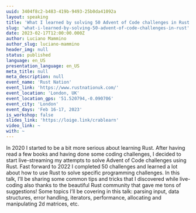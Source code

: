 ```yaml
---
uuid: 3404f8c2-b483-419b-9493-25b0da41092a
layout: speaking
title: 'What I learned by solving 50 Advent of Code challenges in Rust'
slug: 'what-i-learned-by-solving-50-advent-of-code-challenges-in-rust'
date: 2023-02-17T12:00:00.000Z
author: Luciano Mammino
author_slug: luciano-mammino
header_img: null
status: published
language: en_US
presentation_language: en_US
meta_title: null
meta_description: null
event_name: 'Rust Nation'
event_link: 'https://www.rustnationuk.com/'
event_location: 'London, UK'
event_location_gps: '51.520794,-0.090706'
event_city: 'London'
event_days: 'Feb 16-17, 2023'
is_workshop: false
slides_link: 'https://loige.link/crablearn'
video_link: ~
with: ~
---
```


In 2020 I started to be a bit more serious about learning Rust. After having read a few books and having done some coding challenges, I decided to start live-streaming my attempts to solve Advent of Code challenges using Rust. Fast forward to 2022 I completed 50 challenges and learned a lot about how to use Rust to solve specific programming challenges. In this talk, I’ll be sharing some common tips and tricks that I discovered while live-coding also thanks to the beautiful Rust community that gave me tons of suggestions! Some topics I’ll be covering in this talk: parsing input, data structures, error handling, iterators, performance, allocating and manipulating 2d matrices, etc.